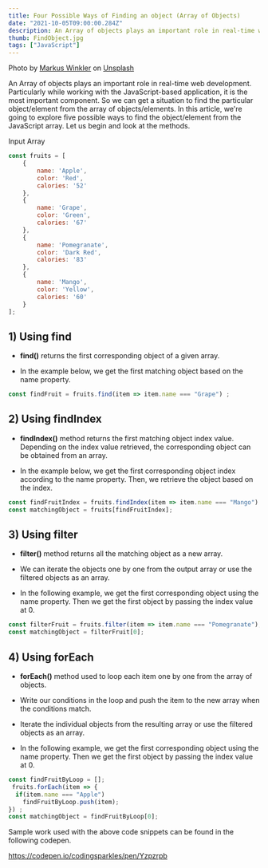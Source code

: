 ```yaml
---
title: Four Possible Ways of Finding an object (Array of Objects)
date: "2021-10-05T09:00:00.284Z"
description: An Array of objects plays an important role in real-time web development. Particularly while working with the JavaScript-based application, it is the most important component...
thumb: FindObject.jpg
tags: ["JavaScript"]
---
```

<div class="photo-details">Photo by <a href="https://unsplash.com/@markuswinkler?utm_source=unsplash&utm_medium=referral&utm_content=creditCopyText">Markus Winkler</a> on <a href="https://unsplash.com/s/photos/find?utm_source=unsplash&utm_medium=referral&utm_content=creditCopyText">Unsplash</a></div>

An Array of objects plays an important role in real-time web development. Particularly while working with the JavaScript-based application, it is the most important component. So we can get a situation to find the particular object/element from the array of objects/elements. In this article, we're going to explore five possible ways to find the object/element from the JavaScript array. Let us begin and look at the methods.

Input Array

```js
const fruits = [
    {
        name: 'Apple',
        color: 'Red',
        calories: '52'
    },
    {
        name: 'Grape',
        color: 'Green',
        calories: '67'
    },
    {
        name: 'Pomegranate',
        color: 'Dark Red',
        calories: '83'
    },
    {
        name: 'Mango',
        color: 'Yellow',
        calories: '60'
    }
];

```

## 1) Using find 

* <b>find()</b> returns the first corresponding object of a given array.

* In the example below, we get the first matching object based on the name property.

```js
const findFruit = fruits.find(item => item.name === "Grape") ;
```


## 2) Using findIndex 

* <b>findIndex()</b> method returns the first matching object index value. Depending on the index value retrieved, the corresponding object can be obtained from an array.

* In the example below, we get the first corresponding object index according to the name property. Then, we retrieve the object based on the index.

```js
const findFruitIndex = fruits.findIndex(item => item.name === "Mango") ;
const matchingObject = fruits[findFruitIndex];
```

## 3) Using filter

* <b>filter()</b> method returns all the matching object as a new array.

* We can iterate the objects one by one from the output array or use the filtered objects as an array.

* In the following example, we get the first corresponding object using the name property. Then we get the first object by passing the index value at 0.

```js
const filterFruit = fruits.filter(item => item.name === "Pomegranate");
const matchingObject = filterFruit[0];
```

## 4) Using forEach

* <b>forEach()</b> method used to loop each item one by one from the array of objects. 

* Write our conditions in the loop and push the item to the new array when the conditions match.

* Iterate the individual objects from the resulting array or use the filtered objects as an array.

* In the following example, we get the first corresponding object using the name property.  Then we get the first object by passing the index value at 0.

```js
const findFruitByLoop = [];
 fruits.forEach(item => {
  if(item.name === "Apple")
    findFruitByLoop.push(item);
}) ;
const matchingObject = findFruitByLoop[0];
```

Sample work used with the above code snippets can be found in the following codepen.

https://codepen.io/codingsparkles/pen/Yzpzrpb
